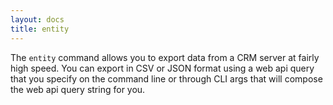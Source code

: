 ```yaml
---
layout: docs
title: entity
---
```


The `entity` command allows you to export data from a CRM server at fairly high speed. You can export in CSV or JSON format using a web api query that you specify on the command line or through CLI args that will compose the web api query string for you.
